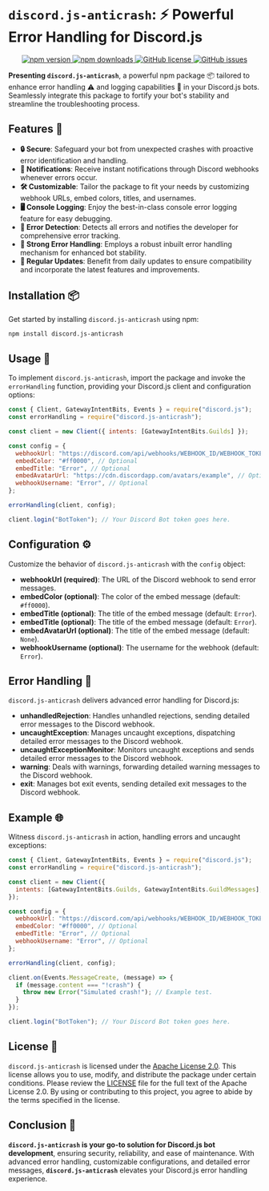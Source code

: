 # `discord.js-anticrash`: ⚡ Powerful Error Handling for Discord.js

<p align="center">
  <a href="https://www.npmjs.com/package/discord.js-anticrash">
    <img src="https://img.shields.io/npm/v/discord.js-anticrash?color=%23ff69b4&label=npm%20version&style=flat-square" alt="npm version">
  </a>
  <a href="https://www.npmjs.com/package/discord.js-anticrash">
    <img src="https://img.shields.io/npm/dt/discord.js-anticrash?color=%233cb371&label=downloads&style=flat-square" alt="npm downloads">
  </a>
  <a href="https://github.com/Alpha5959/discord.js-anticrash/blob/main/LICENSE">
    <img src="https://img.shields.io/github/license/Alpha5959/discord.js-anticrash?color=%23008080&style=flat-square" alt="GitHub license">
  </a>
  <a href="https://github.com/Alpha5959/discord.js-anticrash/issues">
    <img src="https://img.shields.io/github/issues/Alpha5959/discord.js-anticrash?color=%23ff6347&style=flat-square" alt="GitHub issues">
  </a>
</p>

**Presenting `discord.js-anticrash`**, a powerful npm package 📦 tailored to enhance error handling ⚠️ and logging capabilities 📝 in your Discord.js bots. Seamlessly integrate this package to fortify your bot's stability and streamline the troubleshooting process.

## Features 🚀

- **🔒 Secure**: Safeguard your bot from unexpected crashes with proactive error identification and handling.
- **🔔 Notifications**: Receive instant notifications through Discord webhooks whenever errors occur.
- **🛠 Customizable**: Tailor the package to fit your needs by customizing webhook URLs, embed colors, titles, and usernames.
- **🖥 Console Logging**: Enjoy the best-in-class console error logging feature for easy debugging.
- **🚨 Error Detection**: Detects all errors and notifies the developer for comprehensive error tracking.
- **💪 Strong Error Handling**: Employs a robust inbuilt error handling mechanism for enhanced bot stability.
- **🔄 Regular Updates**: Benefit from daily updates to ensure compatibility and incorporate the latest features and improvements.

## Installation 📦

Get started by installing `discord.js-anticrash` using npm:

```bash
npm install discord.js-anticrash
```

## Usage 🤖

To implement `discord.js-anticrash`, import the package and invoke the `errorHandling` function, providing your Discord.js client and configuration options:

```javascript
const { Client, GatewayIntentBits, Events } = require("discord.js");
const errorHandling = require("discord.js-anticrash");

const client = new Client({ intents: [GatewayIntentBits.Guilds] });

const config = {
  webhookUrl: "https://discord.com/api/webhooks/WEBHOOK_ID/WEBHOOK_TOKEN",
  embedColor: "#ff0000", // Optional
  embedTitle: "Error", // Optional
  embedAvatarUrl: "https://cdn.discordapp.com/avatars/example", // Optional
  webhookUsername: "Error", // Optional
};

errorHandling(client, config);

client.login("BotToken"); // Your Discord Bot token goes here.
```

## Configuration ⚙️

Customize the behavior of `discord.js-anticrash` with the `config` object:

- **webhookUrl (required)**: The URL of the Discord webhook to send error messages.
- **embedColor (optional)**: The color of the embed message (default: `#ff0000`).
- **embedTitle (optional)**: The title of the embed message (default: `Error`).
- **embedTitle (optional)**: The title of the embed message (default: `Error`).
- **embedAvatarUrl (optional)**: The title of the embed message (default: `None`).
- **webhookUsername (optional)**: The username for the webhook (default: `Error`).

## Error Handling 🚨

`discord.js-anticrash` delivers advanced error handling for Discord.js:

- **unhandledRejection**: Handles unhandled rejections, sending detailed error messages to the Discord webhook.
- **uncaughtException**: Manages uncaught exceptions, dispatching detailed error messages to the Discord webhook.
- **uncaughtExceptionMonitor**: Monitors uncaught exceptions and sends detailed error messages to the Discord webhook.
- **warning**: Deals with warnings, forwarding detailed warning messages to the Discord webhook.
- **exit**: Manages bot exit events, sending detailed exit messages to the Discord webhook.

## Example 🌐

Witness `discord.js-anticrash` in action, handling errors and uncaught exceptions:

```javascript
const { Client, GatewayIntentBits, Events } = require("discord.js");
const errorHandling = require("discord.js-anticrash");

const client = new Client({
  intents: [GatewayIntentBits.Guilds, GatewayIntentBits.GuildMessages],
});

const config = {
  webhookUrl: "https://discord.com/api/webhooks/WEBHOOK_ID/WEBHOOK_TOKEN", // REQUIRED
  embedColor: "#ff0000", // Optional
  embedTitle: "Error", // Optional
  webhookUsername: "Error", // Optional
};

errorHandling(client, config);

client.on(Events.MessageCreate, (message) => {
  if (message.content === "!crash") {
    throw new Error("Simulated crash!"); // Example test.
  }
});

client.login("BotToken"); // Your Discord Bot token goes here.
```

## License 📜

`discord.js-anticrash` is licensed under the [Apache License 2.0](https://www.apache.org/licenses/LICENSE-2.0). This license allows you to use, modify, and distribute the package under certain conditions.
Please review the [LICENSE](https://github.com/Alpha5959/discord.js-anticrash/blob/main/LICENSE) file for the full text of the Apache License 2.0.
By using or contributing to this project, you agree to abide by the terms specified in the license.

## Conclusion 🎉

**`discord.js-anticrash` is your go-to solution for Discord.js bot development**, ensuring security, reliability, and ease of maintenance. With advanced error handling, customizable configurations, and detailed error messages, **`discord.js-anticrash`** elevates your Discord.js error handling experience.
